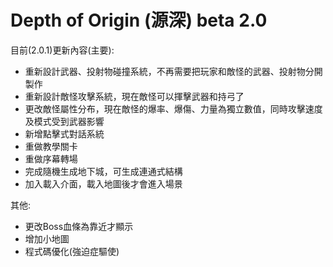 # Depth of Origin (源深) beta 2.0
目前(2.0.1)更新內容(主要):
- 重新設計武器、投射物碰撞系統，不再需要把玩家和敵怪的武器、投射物分開製作
- 重新設計敵怪攻擊系統，現在敵怪可以揮擊武器和持弓了
- 更改敵怪屬性分布，現在敵怪的爆率、爆傷、力量為獨立數值，同時攻擊速度及模式受到武器影響
- 新增點擊式對話系統
- 重做教學關卡
- 重做序幕轉場
- 完成隨機生成地下城，可生成連通式結構
- 加入載入介面，載入地圖後才會進入場景

其他:
- 更改Boss血條為靠近才顯示
- 增加小地圖
- 程式碼優化(強迫症驅使)
